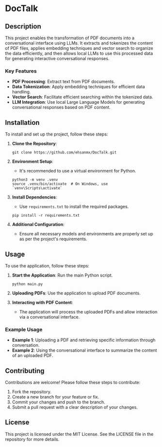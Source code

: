 # DocTalk

## Description
This project enables the transformation of PDF documents into a conversational interface using LLMs. It extracts and tokenizes the content of PDF files, applies embedding techniques and vector search to organize the data efficiently, and then allows local LLMs to use this processed data for generating interactive conversational responses.

### Key Features
- **PDF Processing**: Extract text from PDF documents.
- **Data Tokenization**: Apply embedding techniques for efficient data handling.
- **Vector Search**: Facilitate efficient searching within the tokenized data.
- **LLM Integration**: Use local Large Language Models for generating conversational responses based on PDF content.

## Installation
To install and set up the project, follow these steps:

1. **Clone the Repository**:
   ```
   git clone https://github.com/ehsanmx/DocTalk.git
   ```

2. **Environment Setup**:
   - It's recommended to use a virtual environment for Python.
   ```
   python3 -m venv .venv
   source .venv/bin/activate  # On Windows, use `venv\Scripts\activate`
   ```

3. **Install Dependencies**:
   - Use `requirements.txt` to install the required packages.
   ```
   pip install -r requirements.txt
   ```

4. **Additional Configuration**:
   - Ensure all necessary models and environments are properly set up as per the project's requirements.

## Usage
To use the application, follow these steps:

1. **Start the Application**: Run the main Python script.
   ```
   python main.py
   ```

2. **Uploading PDFs**: Use the application to upload PDF documents.

3. **Interacting with PDF Content**:
   - The application will process the uploaded PDFs and allow interaction via a conversational interface.

### Example Usage
- **Example 1**: Uploading a PDF and retrieving specific information through conversation.
- **Example 2**: Using the conversational interface to summarize the content of an uploaded PDF.

## Contributing
Contributions are welcome! Please follow these steps to contribute:

1. Fork the repository.
2. Create a new branch for your feature or fix.
3. Commit your changes and push to the branch.
4. Submit a pull request with a clear description of your changes.

## License
This project is licensed under the MIT License. See the LICENSE file in the repository for more details.

